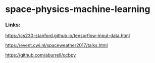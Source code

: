 # space-physics-machine-learning

### Links:

https://cs230-stanford.github.io/tensorflow-input-data.html

https://event.cwi.nl/spaceweather2017/talks.html

https://github.com/aburrell/ocbpy

